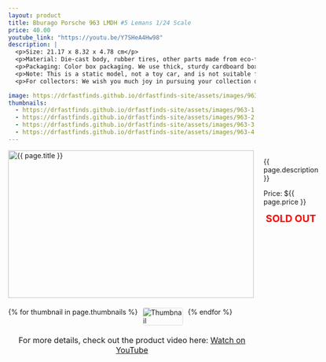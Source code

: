 ```yaml
---
layout: product
title: Bburago Porsche 963 LMDH #5 Lemans 1/24 Scale
price: 40.00
youtube_link: "https://youtu.be/Y7SHeA4Hw98"
description: |
  <p>Size: 21.17 x 8.32 x 4.78 cm</p>
  <p>Material: Die-cast body, rubber tires, other parts made from eco-friendly ABS plastic. The wheels can turn, and some components are made from cast materials. The interior is highly detailed.</p>
  <p>Packaging: Color box packaging. We use thick, sturdy cardboard boxes and bubble wrap padding to ensure the product’s safety.</p>
  <p>Note: This is a static model, not a toy car, and is not suitable for children under 15 years old.</p>
  <p>For collectors: We wish you much joy in pursuing your collection dreams.</p>

image: https://drfastfinds.github.io/drfastfinds-site/assets/images/963.jpg
thumbnails:
  - https://drfastfinds.github.io/drfastfinds-site/assets/images/963-1.jpg
  - https://drfastfinds.github.io/drfastfinds-site/assets/images/963-2.jpg
  - https://drfastfinds.github.io/drfastfinds-site/assets/images/963-3.jpg
  - https://drfastfinds.github.io/drfastfinds-site/assets/images/963-4.jpg
---
```


<div class="product-detail">
    <div class="product-image-box">
        <img class="main-image" src="{{ page.image }}" alt="{{ page.title }}">
    </div>
    <div class="product-text">
        <p>{{ page.description }}</p>
        <p>Price: ${{ page.price }}</p>
            <p class="sold-out">SOLD OUT</p>
       <!-- <a href="https://drfastfinds.github.io/drfastfinds-site/order" class="buy-now">Order Now</a> -->
    </div>
</div>

<div class="thumbnail-carousel">
    {% for thumbnail in page.thumbnails %}
    <img class="thumbnail" src="{{ thumbnail }}" alt="Thumbnail">
    {% endfor %}
</div>

<p class="youtube-link">For more details, check out the product video here: 
  <a href="{{ page.youtube_link }}" target="_blank">Watch on YouTube</a>
</p>

<style>
.product-detail {
    display: flex;
    align-items: flex-start;
    gap: 20px;
    margin-bottom: 20px;
}

.product-image-box {
    flex-shrink: 0;
    width: 500px; /* Set a fixed width for the image container */
    height: 300px; /* Set a fixed height for the image container */
    overflow: hidden; /* Hide overflow to ensure images don’t exceed the container */
}

.main-image {
    width: 100%; /* Ensure the image fills the container */
    height: 100%; /* Ensure the image fills the container */
    object-fit: contain; /* Scale the image to fit within the container without distortion */
    display: block;
}

.product-text {
    max-width: 400px;
    flex-grow: 1;
}

.thumbnail-carousel {
    margin-top: 20px;
    display: flex;
    flex-wrap: wrap; /* Allows thumbnails to wrap to the next line */
    gap: 10px; /* Space between thumbnails */
    justify-content: flex-start; /* Left justify thumbnails */
}

.thumbnail {
    max-width: 80px; /* Adjust as needed */
    cursor: pointer;
    border: 1px solid #ddd;
    border-radius: 4px;
}

.youtube-link {
    text-align: center;
    margin-top: 20px;
    font-size: 16px;
}

.buy-now {
    display: inline-block;
    padding: 10px 20px;
    margin-top: 10px;
    background-color: #007bff;
    color: #fff;
    text-decoration: none;
    border-radius: 5px;
    font-weight: bold;
    text-align: center;
}

.buy-now:hover {
    background-color: #0056b3;
}

  .sold-out {
    color: red;
    font-size: 20px;
    font-weight: bold;
    text-align: center;
    margin-top: 10px;
}

</style>

<script>
document.addEventListener('DOMContentLoaded', function() {
    const mainImage = document.querySelector('.main-image');
    const thumbnails = document.querySelectorAll('.thumbnail');

    thumbnails.forEach(thumbnail => {
        thumbnail.addEventListener('click', function() {
            mainImage.src = this.src;
        });
    });
});
</script>
